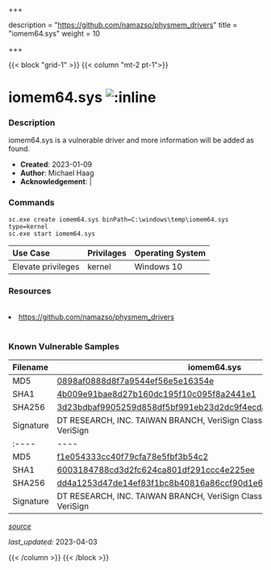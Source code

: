 +++

description = "https://github.com/namazso/physmem_drivers"
title = "iomem64.sys"
weight = 10

+++


{{< block "grid-1" >}}
{{< column "mt-2 pt-1">}}


# iomem64.sys ![:inline](/images/twitter_verified.png) 


### Description

iomem64.sys is a vulnerable driver and more information will be added as found.

- **Created**: 2023-01-09
- **Author**: Michael Haag
- **Acknowledgement**:  | [](https://twitter.com/)

### Commands

```
sc.exe create iomem64.sys binPath=C:\windows\temp\iomem64.sys type=kernel
sc.exe start iomem64.sys
```

| Use Case | Privilages | Operating System | 
|:---- | ---- | ---- |
| Elevate privileges | kernel | Windows 10 |

### Resources
<br>
<li><a href=" https://github.com/namazso/physmem_drivers"> https://github.com/namazso/physmem_drivers</a></li>
<br>

### Known Vulnerable Samples

| Filename | iomem64.sys |
|:---- | ---- | 
| MD5 | <a href="https://www.virustotal.com/gui/file/0898af0888d8f7a9544ef56e5e16354e">0898af0888d8f7a9544ef56e5e16354e</a> |
| SHA1 | <a href="https://www.virustotal.com/gui/file/4b009e91bae8d27b160dc195f10c095f8a2441e1">4b009e91bae8d27b160dc195f10c095f8a2441e1</a> |
| SHA256 | <a href="https://www.virustotal.com/gui/file/3d23bdbaf9905259d858df5bf991eb23d2dc9f4ecda7f9f77839691acef1b8c4">3d23bdbaf9905259d858df5bf991eb23d2dc9f4ecda7f9f77839691acef1b8c4</a> |
| Signature | DT RESEARCH, INC. TAIWAN BRANCH, VeriSign Class 3 Code Signing 2010 CA, VeriSign   || Filename | iomem64.sys |
|:---- | ---- | 
| MD5 | <a href="https://www.virustotal.com/gui/file/f1e054333cc40f79cfa78e5fbf3b54c2">f1e054333cc40f79cfa78e5fbf3b54c2</a> |
| SHA1 | <a href="https://www.virustotal.com/gui/file/6003184788cd3d2fc624ca801df291ccc4e225ee">6003184788cd3d2fc624ca801df291ccc4e225ee</a> |
| SHA256 | <a href="https://www.virustotal.com/gui/file/dd4a1253d47de14ef83f1bc8b40816a86ccf90d1e624c5adf9203ae9d51d4097">dd4a1253d47de14ef83f1bc8b40816a86ccf90d1e624c5adf9203ae9d51d4097</a> |
| Signature | DT RESEARCH, INC. TAIWAN BRANCH, VeriSign Class 3 Code Signing 2010 CA, VeriSign   |


[*source*](https://github.com/magicsword-io/LOLDrivers/tree/main/yaml/iomem64.sys.yml)

*last_updated:* 2023-04-03








{{< /column >}}
{{< /block >}}
